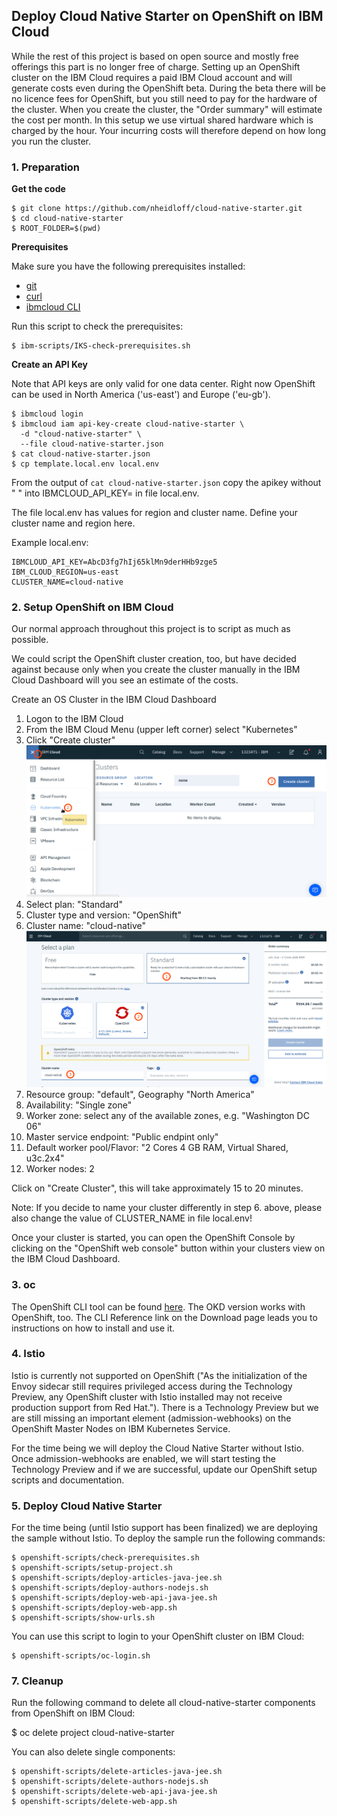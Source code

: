## Deploy Cloud Native Starter on OpenShift on IBM Cloud

While the rest of this project is based on open source and mostly free offerings this part is no longer free of charge. Setting up an OpenShift cluster on the IBM Cloud requires a paid IBM Cloud account and will generate costs even during the OpenShift beta. During the beta there will be no licence fees for OpenShift, but you still need to pay for the hardware of the cluster. When you create the cluster, the "Order summary" will estimate the cost per month. In this setup we use virtual shared hardware which is charged by the hour. Your incurring costs will therefore depend on how long you run the cluster.

### 1. Preparation 

**Get the code**

```
$ git clone https://github.com/nheidloff/cloud-native-starter.git
$ cd cloud-native-starter
$ ROOT_FOLDER=$(pwd)
```

**Prerequisites**

Make sure you have the following prerequisites installed:

* [git](https://git-scm.com/book/en/v2/Getting-Started-Installing-Git) 
* [curl](https://curl.haxx.se/download.html)
* [ibmcloud CLI](https://cloud.ibm.com/docs/home/tools) 

Run this script to check the prerequisites:

```
$ ibm-scripts/IKS-check-prerequisites.sh
```

**Create an API Key**

Note that API keys are only valid for one data center. Right now OpenShift can be used in North America ('us-east') and Europe ('eu-gb').

```
$ ibmcloud login
$ ibmcloud iam api-key-create cloud-native-starter \
  -d "cloud-native-starter" \
  --file cloud-native-starter.json
$ cat cloud-native-starter.json
$ cp template.local.env local.env 
```

From the output of `cat cloud-native-starter.json` copy the apikey without " " into IBMCLOUD_API_KEY= in file local.env.

The file local.env has values for region and cluster name. Define your cluster name and region here.

Example local.env:

```
IBMCLOUD_API_KEY=AbcD3fg7hIj65klMn9derHHb9zge5
IBM_CLOUD_REGION=us-east
CLUSTER_NAME=cloud-native
```

### 2. Setup OpenShift on IBM Cloud

Our normal approach throughout this project is to script as much as possible. 

We could script the OpenShift cluster creation, too, but have decided against because only when you create the cluster manually in the IBM Cloud Dashboard will you see an estimate of the costs.

Create an OS Cluster in the IBM Cloud Dashboard

1. Logon to the IBM Cloud
2. From the IBM Cloud Menu (upper left corner) select "Kubernetes"
3. Click "Create cluster"
![OpenShift Create Cluster 1](../images/openshift-create-cluster1.png)
4. Select plan: "Standard"
5. Cluster type and version: "OpenShift"
6. Cluster name: "cloud-native"
![OpenShift Create Cluster 2](../images/openshift-create-cluster.png)
7. Resource group: "default", Geography "North America"
8. Availability: "Single zone"
9. Worker zone: select any of the available zones, e.g. "Washington DC 06"
10. Master service endpoint: "Public endpint only" 
11. Default worker pool/Flavor: "2 Cores 4 GB RAM, Virtual Shared, u3c.2x4"
12. Worker nodes: 2

Click on "Create Cluster", this will take approximately 15 to 20 minutes.

Note: If you decide to name your cluster differently in step 6. above, please also change the value of CLUSTER_NAME in file local.env!

Once your cluster is started, you can open the OpenShift Console by clicking on the "OpenShift web console" button within your clusters view on the IBM Cloud Dashboard.

### 3. oc

The OpenShift CLI tool can be found [here](https://www.okd.io/download.html). The OKD version works with OpenShift, too. The CLI Reference link on the Download page leads you to instructions on how to install and use it.

### 4. Istio

Istio is currently not supported on OpenShift ("As the initialization of the Envoy sidecar still requires privileged access during the Technology Preview, any OpenShift cluster with Istio installed may not receive production support from Red Hat."). There is a Technology Preview but we are still missing an important element (admission-webhooks) on the OpenShift Master Nodes on IBM Kubernetes Service.

For the time being we will deploy the Cloud Native Starter without Istio. Once admission-webhooks are enabled, we will start testing the Technology Preview and if we are successful, update our OpenShift setup scripts and documentation.

### 5. Deploy Cloud Native Starter

For the time being (until Istio support has been finalized) we are deploying the sample without Istio. To deploy the sample run the following commands:

```
$ openshift-scripts/check-prerequisites.sh
$ openshift-scripts/setup-project.sh
$ openshift-scripts/deploy-articles-java-jee.sh
$ openshift-scripts/deploy-authors-nodejs.sh
$ openshift-scripts/deploy-web-api-java-jee.sh
$ openshift-scripts/deploy-web-app.sh
$ openshift-scripts/show-urls.sh

```

You can use this script to login to your OpenShift cluster on IBM Cloud:

```
$ openshift-scripts/oc-login.sh
```

### 7. Cleanup

Run the following command to delete all cloud-native-starter components from OpenShift on IBM Cloud:

$ oc delete project cloud-native-starter

You can also delete single components:

```
$ openshift-scripts/delete-articles-java-jee.sh
$ openshift-scripts/delete-authors-nodejs.sh
$ openshift-scripts/delete-web-api-java-jee.sh
$ openshift-scripts/delete-web-app.sh

```



